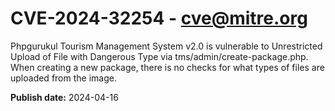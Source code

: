 # CVE-2024-32254 - cve@mitre.org

Phpgurukul Tourism Management System v2.0 is vulnerable to Unrestricted Upload of File with Dangerous Type via tms/admin/create-package.php. When creating a new package, there is no checks for what types of files are uploaded from the image.

**Publish date:** 2024-04-16
